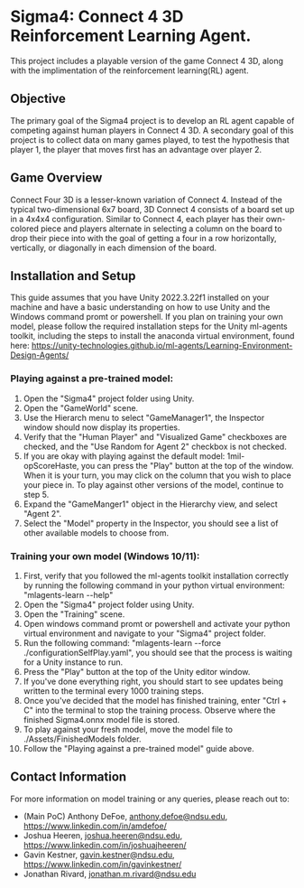 # Sigma4: Connect 4 3D Reinforcement Learning Agent.
This project includes a playable version of the game Connect 4 3D, along with the implimentation of the reinforcement learning(RL) agent.  

## Objective
The primary goal of the Sigma4 project is to develop an RL agent capable of competing against human players in Connect 4 3D.
A secondary goal of this project is to collect data on many games played, to test the hypothesis that player 1, the player that moves first has an advantage over player 2.

## Game Overview
Connect Four 3D is a lesser-known variation of Connect 4. Instead of the typical two-dimensional 6x7 board, 3D Connect 4 consists of a board set up in a 4x4x4 configuration. Similar to Connect 4, each player has their own-colored piece and players alternate in selecting a column on the board to drop their piece into with the goal of getting a four in a row horizontally, vertically, or diagonally in each dimension of the board.

## Installation and Setup
This guide assumes that you have Unity 2022.3.22f1 installed on your machine and have a basic understanding on how to use Unity and the Windows command promt or powershell.
If you plan on training your own model, please follow the required installation steps for the Unity ml-agents toolkit, including the steps to install the anaconda virtual environment, found here: https://unity-technologies.github.io/ml-agents/Learning-Environment-Design-Agents/

### Playing against a pre-trained model:
1. Open the "Sigma4" project folder using Unity.
2. Open the "GameWorld" scene.
3. Use the Hierarch menu to select "GameManager1", the Inspector window should now display its properties.
4. Verify that the "Human Player" and "Visualized Game" checkboxes are checked, and the "Use Random for Agent 2" checkbox is not checked.
5. If you are okay with playing against the default model: 1mil-opScoreHaste, you can press the "Play" button at the top of the window. When it is your turn, you may click on the column that you wish to place your piece in. To play against other versions of the model, continue to step 5.
6. Expand the "GameManger1" object in the Hierarchy view, and select "Agent 2".
7. Select the "Model" property in the Inspector, you should see a list of other available models to choose from.

### Training your own model (Windows 10/11):
1. First, verify that you followed the ml-agents toolkit installation correctly by running the following command in your python virtual environment: "mlagents-learn --help"
2. Open the "Sigma4" project folder using Unity.
3. Open the "Training" scene.
4. Open windows command promt or powershell and activate your python virtual environment and navigate to your "Sigma4" project folder.
5. Run the following command: "mlagents-learn --force ./configurationSelfPlay.yaml", you should see that the process is waiting for a Unity instance to run.
6. Press the "Play" button at the top of the Unity editor window.
7. If you've done everything right, you should start to see updates being written to the terminal every 1000 training steps.
8. Once you've decided that the model has finished training, enter "Ctrl + C" into the terminal to stop the training process. Observe where the finished Sigma4.onnx model file is stored.
9. To play against your fresh model, move the model file to ./Assets/FinishedModels folder.
10. Follow the "Playing against a pre-trained model" guide above. 

## Contact Information
For more information on model training or any queries, please reach out to:
- (Main PoC) Anthony DeFoe, anthony.defoe@ndsu.edu, https://www.linkedin.com/in/amdefoe/
- Joshua Heeren, joshua.heeren@ndsu.edu, https://www.linkedin.com/in/joshuajheeren/
- Gavin Kestner, gavin.kestner@ndsu.edu, https://www.linkedin.com/in/gavinkestner/
- Jonathan Rivard, jonathan.m.rivard@ndsu.edu
